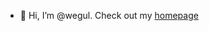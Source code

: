 - 👋 Hi, I’m @wegul. Check out my [homepage](https://wegul.github.io/)


<!---
wegul/wegul is a ✨ special ✨ repository because its `README.md` (this file) appears on your GitHub profile.
You can click the Preview link to take a look at your changes.
--->
